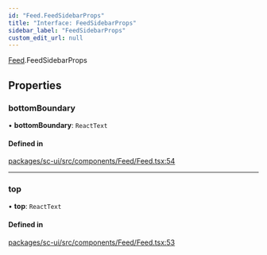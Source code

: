 ```yaml
---
id: "Feed.FeedSidebarProps"
title: "Interface: FeedSidebarProps"
sidebar_label: "FeedSidebarProps"
custom_edit_url: null
---
```


[Feed](../modules/Feed.md).FeedSidebarProps

## Properties

### bottomBoundary

• **bottomBoundary**: `ReactText`

#### Defined in

[packages/sc-ui/src/components/Feed/Feed.tsx:54](https://github.com/selfcommunity/community-ui/blob/67100aa/packages/sc-ui/src/components/Feed/Feed.tsx#L54)

___

### top

• **top**: `ReactText`

#### Defined in

[packages/sc-ui/src/components/Feed/Feed.tsx:53](https://github.com/selfcommunity/community-ui/blob/67100aa/packages/sc-ui/src/components/Feed/Feed.tsx#L53)
